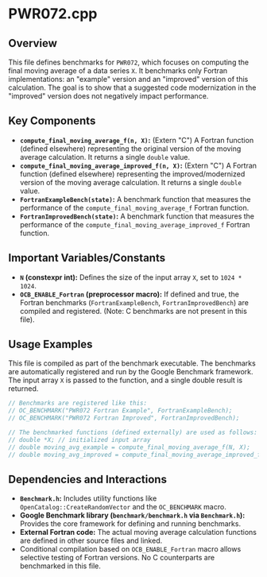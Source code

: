 # PWR072.cpp

## Overview

This file defines benchmarks for `PWR072`, which focuses on computing the final moving average of a data series `X`. It benchmarks only Fortran implementations: an "example" version and an "improved" version of this calculation. The goal is to show that a suggested code modernization in the "improved" version does not negatively impact performance.

## Key Components

*   **`compute_final_moving_average_f(n, X)`:** (Extern "C") A Fortran function (defined elsewhere) representing the original version of the moving average calculation. It returns a single `double` value.
*   **`compute_final_moving_average_improved_f(n, X)`:** (Extern "C") A Fortran function (defined elsewhere) representing the improved/modernized version of the moving average calculation. It returns a single `double` value.
*   **`FortranExampleBench(state)`:** A benchmark function that measures the performance of the `compute_final_moving_average_f` Fortran function.
*   **`FortranImprovedBench(state)`:** A benchmark function that measures the performance of the `compute_final_moving_average_improved_f` Fortran function.

## Important Variables/Constants

*   **`N` (constexpr int):** Defines the size of the input array `X`, set to `1024 * 1024`.
*   **`OCB_ENABLE_Fortran` (preprocessor macro):** If defined and true, the Fortran benchmarks (`FortranExampleBench`, `FortranImprovedBench`) are compiled and registered. (Note: C benchmarks are not present in this file).

## Usage Examples

This file is compiled as part of the benchmark executable. The benchmarks are automatically registered and run by the Google Benchmark framework. The input array `X` is passed to the function, and a single double result is returned.

```cpp
// Benchmarks are registered like this:
// OC_BENCHMARK("PWR072 Fortran Example", FortranExampleBench);
// OC_BENCHMARK("PWR072 Fortran Improved", FortranImprovedBench);

// The benchmarked functions (defined externally) are used as follows:
// double *X; // initialized input array
// double moving_avg_example = compute_final_moving_average_f(N, X);
// double moving_avg_improved = compute_final_moving_average_improved_f(N, X);
```

## Dependencies and Interactions

*   **`Benchmark.h`:** Includes utility functions like `OpenCatalog::CreateRandomVector` and the `OC_BENCHMARK` macro.
*   **Google Benchmark library (`benchmark/benchmark.h` via `Benchmark.h`):** Provides the core framework for defining and running benchmarks.
*   **External Fortran code:** The actual moving average calculation functions are defined in other source files and linked.
*   Conditional compilation based on `OCB_ENABLE_Fortran` macro allows selective testing of Fortran versions. No C counterparts are benchmarked in this file.
```

